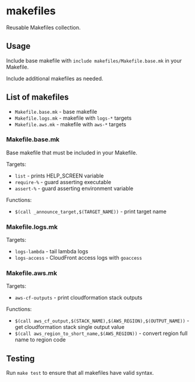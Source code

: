# makefiles

Reusable Makefiles collection.

## Usage

Include base makefile with `include makefiles/Makefile.base.mk` in your Makefile.

Include additional makefiles as needed.

## List of makefiles

- `Makefile.base.mk` - base makefile
- `Makefile.logs.mk` - makefile with `logs-*` targets
- `Makefile.aws.mk` - makefile with `aws-*` targets

### Makefile.base.mk

Base makefile that must be included in your Makefile.

Targets:

- `list` - prints HELP_SCREEN variable
- `require-%` - guard asserting executable
- `assert-%` - guard asserting environment variable

Functions:

- `$(call _announce_target,$(TARGET_NAME))` - print target name

### Makefile.logs.mk

Targets:

- `logs-lambda` - tail lambda logs
- `logs-access` - CloudFront access logs with `goaccess`

### Makefile.aws.mk

Targets:

- `aws-cf-outputs` - print cloudformation stack outputs

Functions:

- `$(call aws_cf_output,$(STACK_NAME),$(AWS_REGION),$(OUTPUT_NAME))` - get cloudformation stack single output value
- `$(call aws_region_to_short_name,$(AWS_REGION))` - convert region full name to region code

## Testing

Run `make test` to ensure that all makefiles have valid syntax.
